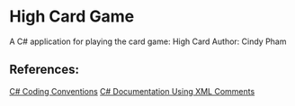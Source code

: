 # High Card Game
A C# application for playing the card game: High Card
Author: Cindy Pham

## References:
[C# Coding Conventions](https://docs.microsoft.com/en-us/dotnet/csharp/programming-guide/inside-a-program/coding-conventions)
[C# Documentation Using XML Comments](https://docs.microsoft.com/en-us/dotnet/csharp/codedoc)
